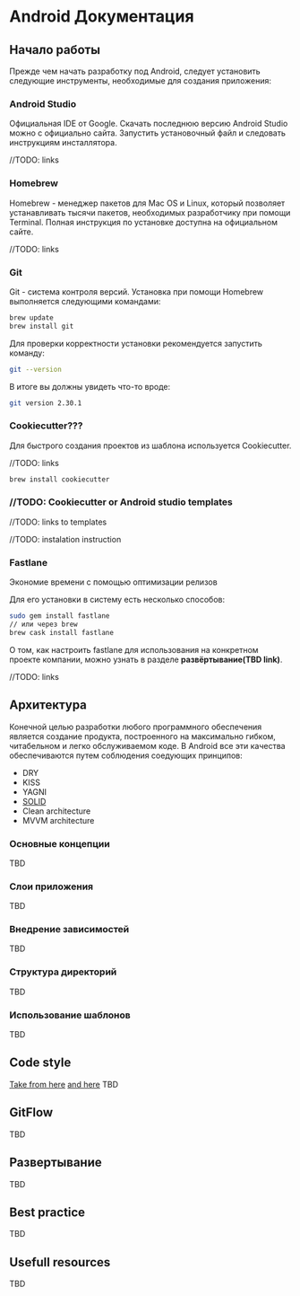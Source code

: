 # Android Документация

## Начало работы

Прежде чем начать разработку под Android, следует установить следующие инструменты, необходимые для создания приложения:

### Android Studio

Официальная IDE от Google. Скачать последнюю версию Android Studio можно с официально сайта. Запустить установочный файл и следовать инструкциям инсталлятора.

//TODO: links

### Homebrew

Homebrew - менеджер пакетов для Mac OS и Linux, который позволяет устанавливать тысячи пакетов, необходимых разработчику при помощи Terminal. Полная инструкция по установке доступна на официальном сайте. 

//TODO: links

### Git

Git - система контроля версий. Установка при помощи Homebrew выполняется следующими командами:

```bash
brew update
brew install git
```

Для проверки корректности установки рекомендуется запустить команду:

```bash
git --version
```

В итоге вы должны увидеть что-то вроде:

```bash
git version 2.30.1
```

### Cookiecutter???

Для быстрого создания проектов из шаблона используется Cookiecutter.

//TODO: links

```bash
brew install cookiecutter
```

### //TODO: Cookiecutter or Android studio templates

//TODO: links to templates

//TODO: instalation instruction

### Fastlane

Экономие времени с помощью оптимизации релизов

Для его установки в систему есть несколько способов:

```bash
sudo gem install fastlane
// или через brew
brew cask install fastlane
```

О том, как настроить fastlane для использования на конкретном проекте компании, можно узнать в разделе **развёртывание(TBD link)**.

//TODO: links

## Архитектура

Конечной целью разработки любого программного обеспечения является создание продукта, построенного на максимально гибком, читабельном и легко обслуживаемом коде. В Android все эти качества обеспечиваются путем соблюдения соедующих принципов:

- DRY
- KISS
- YAGNI
- [SOLID](https://en.wikipedia.org/wiki/SOLID)
- Clean architecture
- MVVM architecture

### Основные концепции

TBD

### Слои приложения

TBD

### Внедрение зависимостей

TBD

### Структура директорий

TBD

### Использование шаблонов

TBD

## Code style

[Take from here](https://github.com/raywenderlich/kotlin-style-guide)
[and here](https://developer.android.com/kotlin/style-guide)
TBD

## GitFlow

TBD

## Развертывание

TBD

## Best practice

TBD

## Usefull resources

TBD
